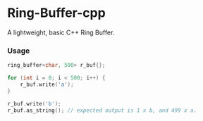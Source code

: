 # Ring-Buffer-cpp
A lightweight, basic C++ Ring Buffer.

### Usage

```cpp
ring_buffer<char, 500> r_buf{};

for (int i = 0; i < 500; i++) {
    r_buf.write('a');
}

r_buf.write('b');
r_buf.as_string(); // expected output is 1 x b, and 499 x a.